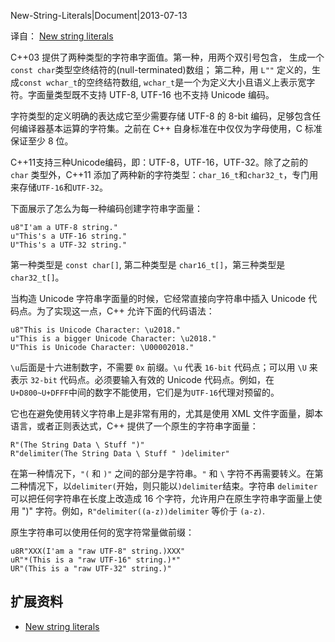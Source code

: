 New-String-Literals|Document|2013-07-13

译自： [New string literals](https://en.wikipedia.org/wiki/C%2B%2B11#New_string_literals)

C++03 提供了两种类型的字符串字面值。第一种，用两个双引号包含， 生成一个`const char`类型空终结符的(null-terminated)数组； 第二种，用 `L""` 定义的，生成`const wchar_t`的空终结符数组, `wchar_t`是一个为定义大小且语义上表示宽字符。字面量类型既不支持 UTF-8, UTF-16 也不支持 Unicode 编码。

字符类型的定义明确的表达成它至少需要存储 UTF-8 的 8-bit 编码，足够包含任何编译器基本运算的字符集。之前在 C++ 自身标准在中仅仅为字母使用，C 标准保证至少 8 位。

C++11支持三种Unicode编码，即：UTF-8，UTF-16，UTF-32。除了之前的 `char` 类型外，C++11 添加了两种新的字符类型：`char_16_t`和`char32_t`，专门用来存储`UTF-16`和`UTF-32`。

下面展示了怎么为每一种编码创建字符串字面量：

    u8"I'am a UTF-8 string."
    u"This's a UTF-16 string."
    U"This's a UTF-32 string."

第一种类型是 `const char[]`, 第二种类型是 `char16_t[]`，第三种类型是`char32_t[]`。

当构造 Unicode 字符串字面量的时候，它经常直接向字符串中插入 Unicode 代码点。为了实现这一点，C++ 允许下面的代码语法：

    u8"This is Unicode Character: \u2018."
    u"This is a bigger Unicode Character: \u2018."
    U"This is Unicode Character: \U00002018."

`\u`后面是十六进制数字，不需要 `0x` 前缀。`\u` 代表 `16-bit` 代码点；可以用 `\U` 来表示 `32-bit` 代码点。必须要输入有效的 Unicode 代码点。例如，在 `U+D800~U+DFFF`中间的数字不能使用，它们是为`UTF-16`代理对预留的。

它也在避免使用转义字符串上是非常有用的，尤其是使用 XML 文件字面量，脚本语言，或者正则表达式，C++ 提供了一个原生的字符串字面量：

    R"(The String Data \ Stuff ")"
    R"delimiter(The String Data \ Stuff " )delimiter"

在第一种情况下，`"(` 和 `)"` 之间的部分是字符串。`"` 和 `\` 字符不再需要转义。在第二种情况下，以`delimiter(`开始，则只能以`)delimiter`结束。字符串 `delimiter` 可以把任何字符串在长度上改造成 16 个字符，允许用户在原生字符串字面量上使用 ")" 字符。例如，`R"delimiter((a-z))delimiter` 等价于 `(a-z)`.

原生字符串可以使用任何的宽字符常量做前缀：

    u8R"XXX(I'am a "raw UTF-8" string.)XXX"
    uR"*(This is a "raw UTF-16" string.)*"
    UR"(This is a "raw UTF-32" string.)"


## 扩展资料 ##

+ [New string literals](https://en.wikipedia.org/wiki/C%2B%2B11#New_string_literals)
